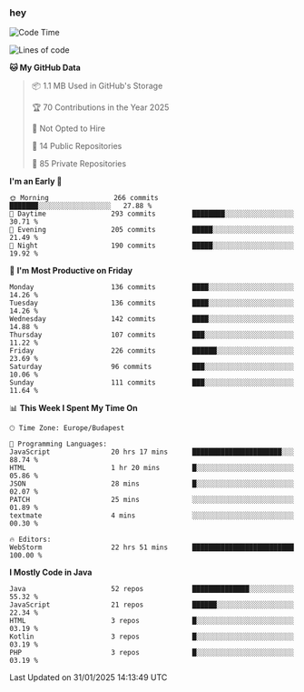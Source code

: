 ### hey

<!--START_SECTION:waka-->
![Code Time](http://img.shields.io/badge/Code%20Time-1%2C076%20hrs%2014%20mins-blue)

![Lines of code](https://img.shields.io/badge/From%20Hello%20World%20I%27ve%20Written-1.8%20million%20lines%20of%20code-blue)

**🐱 My GitHub Data** 

> 📦 1.1 MB Used in GitHub's Storage 
 > 
> 🏆 70 Contributions in the Year 2025
 > 
> 🚫 Not Opted to Hire
 > 
> 📜 14 Public Repositories 
 > 
> 🔑 85 Private Repositories 
 > 
**I'm an Early 🐤** 

```text
🌞 Morning                266 commits         ███████░░░░░░░░░░░░░░░░░░   27.88 % 
🌆 Daytime                293 commits         ████████░░░░░░░░░░░░░░░░░   30.71 % 
🌃 Evening                205 commits         █████░░░░░░░░░░░░░░░░░░░░   21.49 % 
🌙 Night                  190 commits         █████░░░░░░░░░░░░░░░░░░░░   19.92 % 
```
📅 **I'm Most Productive on Friday** 

```text
Monday                   136 commits         ████░░░░░░░░░░░░░░░░░░░░░   14.26 % 
Tuesday                  136 commits         ████░░░░░░░░░░░░░░░░░░░░░   14.26 % 
Wednesday                142 commits         ████░░░░░░░░░░░░░░░░░░░░░   14.88 % 
Thursday                 107 commits         ███░░░░░░░░░░░░░░░░░░░░░░   11.22 % 
Friday                   226 commits         ██████░░░░░░░░░░░░░░░░░░░   23.69 % 
Saturday                 96 commits          ███░░░░░░░░░░░░░░░░░░░░░░   10.06 % 
Sunday                   111 commits         ███░░░░░░░░░░░░░░░░░░░░░░   11.64 % 
```


📊 **This Week I Spent My Time On** 

```text
🕑︎ Time Zone: Europe/Budapest

💬 Programming Languages: 
JavaScript               20 hrs 17 mins      ██████████████████████░░░   88.74 % 
HTML                     1 hr 20 mins        █░░░░░░░░░░░░░░░░░░░░░░░░   05.86 % 
JSON                     28 mins             █░░░░░░░░░░░░░░░░░░░░░░░░   02.07 % 
PATCH                    25 mins             ░░░░░░░░░░░░░░░░░░░░░░░░░   01.89 % 
textmate                 4 mins              ░░░░░░░░░░░░░░░░░░░░░░░░░   00.30 % 

🔥 Editors: 
WebStorm                 22 hrs 51 mins      █████████████████████████   100.00 % 
```

**I Mostly Code in Java** 

```text
Java                     52 repos            ██████████████░░░░░░░░░░░   55.32 % 
JavaScript               21 repos            ██████░░░░░░░░░░░░░░░░░░░   22.34 % 
HTML                     3 repos             █░░░░░░░░░░░░░░░░░░░░░░░░   03.19 % 
Kotlin                   3 repos             █░░░░░░░░░░░░░░░░░░░░░░░░   03.19 % 
PHP                      3 repos             █░░░░░░░░░░░░░░░░░░░░░░░░   03.19 % 
```




 Last Updated on 31/01/2025 14:13:49 UTC
<!--END_SECTION:waka-->
